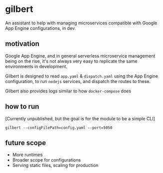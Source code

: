 # gilbert
An assistant to help with managing microservices compatible with Google App Engine configurations, in dev.

## motivation

Google App Engine, and in general serverless microservice management being on the rise, it's not always very easy to replicate the same environments in development.

Gilbert is designed to read ```app.yaml``` & ```dispatch.yaml``` using the App Engine configuration, to run ```nodejs``` services, and dispatch the routes to these.

Gilbert also provides logs similar to how ```docker-compose``` does

## how to run
[Currently unpublished, but the goal is for the module to be a simple CLI]

```gilbert --configFilePath=config.yaml --port=5050```

## future scope

- More runtimes
- Broader scope for configurations
- Serving static files, scaling for production
